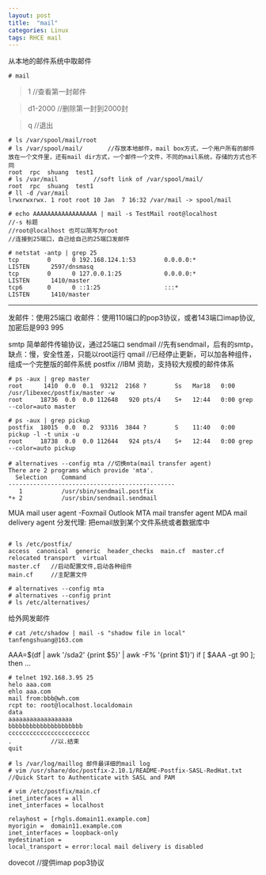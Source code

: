 ```yaml
---
layout: post
title:  "mail"
categories: Linux
tags: RHCE mail
---
```



从本地的邮件系统中取邮件

```
# mail
```

> 1       //查看第一封邮件

> d1-2000 //删除第一封到2000封

> q       //退出

```
# ls /var/spool/mail/root
# ls /var/spool/mail/		//存放本地邮件，mail box方式，一个用户所有的邮件放在一个文件里，还有mail dir方式，一个邮件一个文件，不同的mail系统，存储的方式也不同
root  rpc  shuang  test1	
# ls /var/mail			//soft link of /var/spool/mail/
root  rpc  shuang  test1
# ll -d /var/mail
lrwxrwxrwx. 1 root root 10 Jan  7 16:32 /var/mail -> spool/mail
```

```
# echo AAAAAAAAAAAAAAAAAA | mail -s TestMail root@localhost	
//-s 标题
//root@localhost 也可以简写为root
//连接到25端口，自己给自己的25端口发邮件

# netstat -antp | grep 25
tcp        0      0 192.168.124.1:53        0.0.0.0:*               LISTEN      2597/dnsmasq        
tcp        0      0 127.0.0.1:25            0.0.0.0:*               LISTEN      1410/master         
tcp6       0      0 ::1:25                  :::*                    LISTEN      1410/master    
```

-----
发邮件：使用25端口
收邮件：使用110端口的pop3协议，或者143端口imap协议,加密后是993 995


smtp 简单邮件传输协议，通过25端口
sendmail	//先有sendmail，后有的smtp，缺点：慢，安全性差，只能以root运行
qmail		//已经停止更新，可以加各种组件，组成一个完整版的邮件系统
postfix		//IBM 资助，支持较大规模的邮件体系

```		//有chroot机制，安全性好，可扩展
# ps -aux | grep master
root      1410  0.0  0.1  93212  2168 ?        Ss   Mar18   0:00 /usr/libexec/postfix/master -w
root     18736  0.0  0.0 112648   920 pts/4    S+   12:44   0:00 grep --color=auto master

# ps -aux | grep pickup
postfix  18015  0.0  0.2  93316  3844 ?        S    11:40   0:00 pickup -l -t unix -u
root     18738  0.0  0.0 112644   924 pts/4    S+   12:44   0:00 grep --color=auto pickup
```

```
# alternatives --config mta	//切换mta(mail transfer agent)
There are 2 programs which provide 'mta'.
  Selection    Command
-----------------------------------------------
   1           /usr/sbin/sendmail.postfix
*+ 2           /usr/sbin/sendmail.sendmail
```

MUA mail user agent		-Foxmail Outlook
MTA mail transfer agent	
MDA mail delivery agent 分发代理: 把email放到某个文件系统或者数据库中
```

# ls /etc/postfix/
access  canonical  generic  header_checks  main.cf  master.cf  relocated transport  virtual
master.cf 	//启动配置文件,启动各种组件
main.cf		//主配置文件
```

```
# alternatives --config mta
# alternatives --config print
# ls /etc/alternatives/
```

给外网发邮件

```
# cat /etc/shadow | mail -s "shadow file in local" tanfengshuang@163.com
```

AAA=$(df | awk '/sda2' {print $5}' | awk -F% '{print $1}')
if [ $AAA -gt 90 ]; then
...

```
# telnet 192.168.3.95 25
helo aaa.com
ehlo aaa.com
mail from:bbb@wh.com
rcpt to: root@localhost.localdomain
data
aaaaaaaaaaaaaaaaaa
bbbbbbbbbbbbbbbbbbbbb
ccccccccccccccccccccccc
.			//以.结束
quit
```

```
# ls /var/log/maillog 邮件最详细的mail log
# vim /usr/share/doc/postfix-2.10.1/README-Postfix-SASL-RedHat.txt 
//Quick Start to Authenticate with SASL and PAM 
```

```
# vim /etc/postfix/main.cf
inet_interfaces = all
inet_interfaces = localhost

relayhost = [rhgls.domain11.example.com]
myorigin =  domain11.example.com
inet_interfaces = loopback-only
mydestination =
local_transport = error:local mail delivery is disabled
```

dovecot		//提供imap pop3协议








